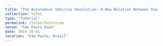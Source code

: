 ```yaml
---
title: "The Autonomous Vehicles Revolution: A New Relation Between User and Vehicle."
collection: talks
type: "Tutorial"
permalink: /talks/futurecom
venue: "São Paulo Expo"
date: 2019-10-01
location: "São Paulo, Brasil"
---
```


